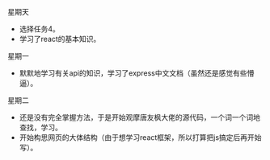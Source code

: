 星期天

+ 选择任务4。
+ 学习了react的基本知识。

星期一
+ 默默地学习有关api的知识，学习了express中文文档（虽然还是感觉有些懵逼）。

星期二
+ 还是没有完全掌握方法，于是开始观摩唐友枫大佬的源代码，一个词一个词地查找，学习。
+ 开始构思网页的大体结构（由于想学习react框架，所以打算把js搞定后再开始写）。
